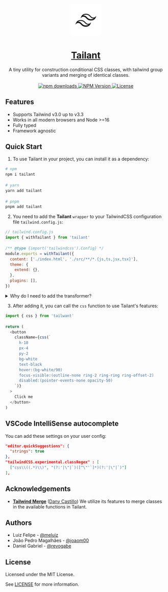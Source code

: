 <p align="center">
  <a href="https://tailwind-variants.org">
    <img width="20%" src=".github/assets/isotipo.png" alt="Tailant" />
    <h1 align="center">Tailant</h1>
  </a>
</p>

<p align="center">
  A tiny utility for construction conditional CSS classes, with tailwind group variants and merging of identical classes.<br><br>
  <a href="https://www.npmjs.com/package/tailant">
    <img src="https://img.shields.io/npm/dm/tailant.svg?style=flat-round" alt="npm downloads">
  </a>
  <a href="https://www.npmjs.com/package/tailant">
    <img alt="NPM Version" src="https://badgen.net/npm/v/tailant" />
  </a>
  <a href="https://github.com/nextui-org/tailant/blob/main/LICENSE">
    <img src="https://img.shields.io/npm/l/tailant?style=flat" alt="License">
  </a>
</p>

## Features

- Supports Tailwind v3.0 up to v3.3
- Works in all modern browsers and Node >=16
- Fully typed
- Framework agnostic

## Quick Start

1. To use Tailant in your project, you can install it as a dependency:

```bash
# npm
npm i tailant

# yarn
yarn add tailant

# pnpm
pnpm add tailant
```

2. You need to add the **Tailant** `wrapper` to your TailwindCSS configuration file `tailwind.config.js`:

```js
// tailwind.config.js
import { withTailant } from 'tailant'

/** @type {import('tailwindcss').Config} */
module.exports = withTailant({
  content: ['./index.html', './src/**/*.{js,ts,jsx,tsx}'],
  theme: {
    extend: {},
  },
  plugins: [],
})
```

  <details>
    <summary>Why do I need to add the transformer?</summary>
    If you're wondering why you need to add the transformer, it's because TailwindCSS uses something called [JIT](https://tailwindcss.com/blog/tailwindcss-v3#just-in-time-all-the-time) (Just-In-Time) that compiles your CSS on-demand based on the classes you use in your HTML/JSX/etc. files. Some functionalities are specific to Tailant, the JIT compiler doesn't know which classes to compile. That's why we need to add the transformer to inform the compiler which classes to include in the compilation process. This ensures that the unique features provided by Tailant are properly recognized and compiled by the JIT compiler.
  </details>

3. After adding it, you can call the `css` function to use Tailant's features:

```js
import { css } from 'tailwant'

return (
  <button
    className={css(`
      h-10
      px-4
      py-2
      bg-white
      text-black
      hover:(bg-white/90)
      focus-visible:(outline-none ring-2 ring-ring ring-offset-2)
      disabled:(pointer-events-none opacity-50)
    `)}
  >
    Click me
  </button>
)
```

## VSCode IntelliSense autocomplete

You can add these settings on your user config:

```json
"editor.quickSuggestions": {
  "strings": true
},
"tailwindCSS.experimental.classRegex" : [
  ["css\\((.*)\\)", "(?:'|\"|`)([^\"'`]*)(?:'|\"|`)"]
],
```

## Acknowledgements

- [**Tailwind Merge**](https://github.com/joe-bell/cva) ([Dany Castillo](https://github.com/dcastil)) We utilize its
  features to merge classes in the available functions in Tailant.

## Authors

- Luiz Felipe - [@meluiz](https://www.github.com/meluiz)
- João Pedro Magalhães - [@joaom00](https://www.github.com/joaom00)
- Daniel Gabriel - [@revogabe](https://www.github.com/revogabe)

## License

Licensed under the MIT License.

See [LICENSE](./LICENSE.md) for more information.
